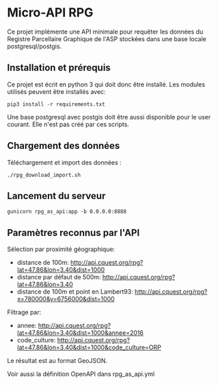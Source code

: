 # Micro-API RPG

Ce projet implémente une API minimale pour requêter les données du Registre Parcellaire Graphique de l'ASP stockées dans une base locale postgresql/postgis.


## Installation et prérequis

Ce projet est écrit en python 3 qui doit donc être installé. Les modules utilisés peuvent être installés avec:

`pip3 install -r requirements.txt`

Une base postgresql avec postgis doit être aussi disponible pour le user courant. Elle n'est pas créé par ces scripts.


## Chargement des données

Téléchargement et import des données :

`./rpg_download_import.sh`


## Lancement du serveur

`gunicorn rpg_as_api:app -b 0.0.0.0:8888`


## Paramètres reconnus par l'API

Sélection par proximité géographique:
- distance de 100m: http://api.cquest.org/rpg?lat=47.86&lon=3.40&dist=1000
- distance par défaut de 500m: http://api.cquest.org/rpg?lat=47.86&lon=3.40
- distance de 100m et point en Lambert93: http://api.cquest.org/rpg?x=780000&y=6756000&dist=1000


Filtrage par:
- annee: http://api.cquest.org/rpg?lat=47.86&lon=3.40&dist=1000&annee=2016
- code_culture: http://api.cquest.org/rpg?lat=47.86&lon=3.40&dist=1000&code_culture=ORP

Le résultat est au format GeoJSON.

Voir aussi la définition OpenAPI dans rpg_as_api.yml
